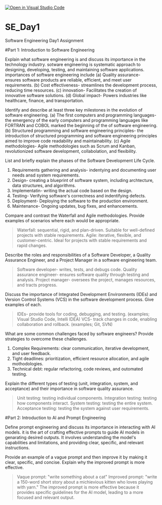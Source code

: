[![Open in Visual Studio Code](https://classroom.github.com/assets/open-in-vscode-2e0aaae1b6195c2367325f4f02e2d04e9abb55f0b24a779b69b11b9e10269abc.svg)](https://classroom.github.com/online_ide?assignment_repo_id=17128186&assignment_repo_type=AssignmentRepo)
# SE_Day1
Software Engineering Day1 Assignment

#Part 1: Introduction to Software Engineering

Explain what software engineering is and discuss its importance in the technology industry.
sotware engineering is systematic approach to designing, developing, testing, and maintaining software applications.
importances of software engineering include 
(a) Quality assurance- ensures software products are reliable, efficient, and meet user requirements.
(b) Cost effectiveness- streamlines the development process, reducing time resources.
(c) innovation- Facilitates the creation of innovative software solutions.
(d) Global impact- Powers industries like healthcare, finance, and transportation.

Identify and describe at least three key milestones in the evolution of software engineering.
(a) The first computers and programming languages- the emergency of the early computers and programming languages like FORTRAN and COBOL marked the beginning of the of software engineering.
(b) Structured programming and software engineering principles- the introduction of structured programming and software engineering principles aimed to improve code readability and maintainability.
(c) Agile methodologies- Agile methodologies such as Scrum and Kanban, revolutionized software development, collabolation, and flexibility.

List and briefly explain the phases of the Software Development Life Cycle.
1. Requirements gathering and analysis- indentying and documenting user needs ansd system requirements.
2. Design- creating a blueprint of software system, including archtecture, data structures, and algorithms.
3. Implementatin- writing the actual code based on the design.
4. Testing- Verifying software's correctness and indentifying defects.
5. Deployment- Deploying the software to the production environment.
6. Maintenance- Ongoing updates, bug fixes, and enhancements.

Compare and contrast the Waterfall and Agile methodologies. Provide examples of scenarios where each would be appropriate.
> Waterfall: sequential, rigid, and plan-driven. Suitable for well-defined projects with stable requirements.
>Agile: iterative, flexible, and customer-centric. Ideal for projects with stable requirements and rapid changes.

Describe the roles and responsibilities of a Software Developer, a Quality Assurance Engineer, and a Project Manager in a software engineering team.
> Software developer- writes, tests, and debugs code.
> Quality assurance engineer- ensures software quality through testing and analysis.
> Project manager- oversees the project, manages resources, and tracts progress.

Discuss the importance of Integrated Development Environments (IDEs) and Version Control Systems (VCS) in the software development process. Give examples of each.
> IDEs- provide tools for coding, debugging, and testing. (examples; Visual Studio Code, Intelli IDEA)
> VCS- track changes in code, enabling collaboration and rollback. (examples; Git, SVN)

What are some common challenges faced by software engineers? Provide strategies to overcome these challenges.
1. Complex Requirements: clear communication, iterative development, and user feedback.
2. Tight deadlines: prioritization, efficient resource allocation, and agile mothodologies.
3. Technical debt: regular refactoring, code reviews, and outomated testing.

Explain the different types of testing (unit, integration, system, and acceptance) and their importance in software quality assurance.
> Unit testing: testing individual components.
> Integration testing: testing how components interact.
> System testing: testing the entire system.
> Acceptance testing: testing the system against user requirements.

#Part 2: Introduction to AI and Prompt Engineering


Define prompt engineering and discuss its importance in interacting with AI models.
it is the art of crafting effective prompts to guide AI models in genarating desired outputs. It involves understanding the model's capabilities and limitations, and providing clear, specific, and relevant instructions. 

Provide an example of a vague prompt and then improve it by making it clear, specific, and concise. Explain why the improved prompt is more effective.
> Vaque prompt: "write something about a cat"
> Improved prompt: "write a 150-word short story about a  michievious kitten who loves playing with yarn."
The improved prompt is more effective because it provides specific guidelines for the AI model, leading to a more focused and relevant output.
